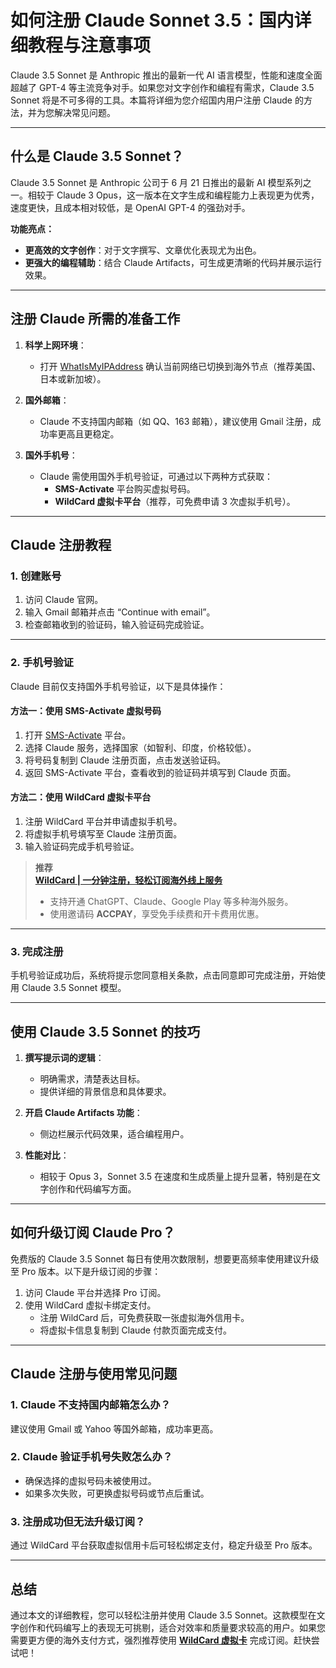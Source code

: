 # 如何注册 Claude Sonnet 3.5：国内详细教程与注意事项

Claude 3.5 Sonnet 是 Anthropic 推出的最新一代 AI 语言模型，性能和速度全面超越了 GPT-4 等主流竞争对手。如果您对文字创作和编程有需求，Claude 3.5 Sonnet 将是不可多得的工具。本篇将详细为您介绍国内用户注册 Claude 的方法，并为您解决常见问题。

---

## 什么是 Claude 3.5 Sonnet？

Claude 3.5 Sonnet 是 Anthropic 公司于 6 月 21 日推出的最新 AI 模型系列之一。相较于 Claude 3 Opus，这一版本在文字生成和编程能力上表现更为优秀，速度更快，且成本相对较低，是 OpenAI GPT-4 的强劲对手。

**功能亮点：**
- **更高效的文字创作**：对于文字撰写、文章优化表现尤为出色。
- **更强大的编程辅助**：结合 Claude Artifacts，可生成更清晰的代码并展示运行效果。

---

## 注册 Claude 所需的准备工作

1. **科学上网环境**：
   - 打开 [WhatIsMyIPAddress](https://whatismyipaddress.com/) 确认当前网络已切换到海外节点（推荐美国、日本或新加坡）。

2. **国外邮箱**：
   - Claude 不支持国内邮箱（如 QQ、163 邮箱），建议使用 Gmail 注册，成功率更高且更稳定。

3. **国外手机号**：
   - Claude 需使用国外手机号验证，可通过以下两种方式获取：
     - **SMS-Activate** 平台购买虚拟号码。
     - **WildCard 虚拟卡平台**（推荐，可免费申请 3 次虚拟手机号）。

---

## Claude 注册教程

### 1. 创建账号
1. 访问 Claude 官网。
2. 输入 Gmail 邮箱并点击 “Continue with email”。
3. 检查邮箱收到的验证码，输入验证码完成验证。

---

### 2. 手机号验证
Claude 目前仅支持国外手机号验证，以下是具体操作：

#### 方法一：使用 SMS-Activate 虚拟号码
1. 打开 [SMS-Activate](https://sms-activate.org/) 平台。
2. 选择 Claude 服务，选择国家（如智利、印度，价格较低）。
3. 将号码复制到 Claude 注册页面，点击发送验证码。
4. 返回 SMS-Activate 平台，查看收到的验证码并填写到 Claude 页面。

#### 方法二：使用 WildCard 虚拟卡平台
1. 注册 WildCard 平台并申请虚拟手机号。
2. 将虚拟手机号填写至 Claude 注册页面。
3. 输入验证码完成手机号验证。

> **推荐**  
> **[WildCard | 一分钟注册，轻松订阅海外线上服务](https://bit.ly/bewildcard)**  
> - 支持开通 ChatGPT、Claude、Google Play 等多种海外服务。  
> - 使用邀请码 **ACCPAY**，享受免手续费和开卡费用优惠。

---

### 3. 完成注册
手机号验证成功后，系统将提示您同意相关条款，点击同意即可完成注册，开始使用 Claude 3.5 Sonnet 模型。

---

## 使用 Claude 3.5 Sonnet 的技巧

1. **撰写提示词的逻辑**：
   - 明确需求，清楚表达目标。
   - 提供详细的背景信息和具体要求。

2. **开启 Claude Artifacts 功能**：
   - 侧边栏展示代码效果，适合编程用户。

3. **性能对比**：
   - 相较于 Opus 3，Sonnet 3.5 在速度和生成质量上提升显著，特别是在文字创作和代码编写方面。

---

## 如何升级订阅 Claude Pro？

免费版的 Claude 3.5 Sonnet 每日有使用次数限制，想要更高频率使用建议升级至 Pro 版本。以下是升级订阅的步骤：

1. 访问 Claude 平台并选择 Pro 订阅。
2. 使用 WildCard 虚拟卡绑定支付。
   - 注册 WildCard 后，可免费获取一张虚拟海外信用卡。
   - 将虚拟卡信息复制到 Claude 付款页面完成支付。

---

## Claude 注册与使用常见问题

### 1. Claude 不支持国内邮箱怎么办？
建议使用 Gmail 或 Yahoo 等国外邮箱，成功率更高。

### 2. Claude 验证手机号失败怎么办？
- 确保选择的虚拟号码未被使用过。
- 如果多次失败，可更换虚拟号码或节点后重试。

### 3. 注册成功但无法升级订阅？
通过 WildCard 平台获取虚拟信用卡后可轻松绑定支付，稳定升级至 Pro 版本。

---

## 总结

通过本文的详细教程，您可以轻松注册并使用 Claude 3.5 Sonnet。这款模型在文字创作和代码编写上的表现无可挑剔，适合对效率和质量要求较高的用户。如果您需要更方便的海外支付方式，强烈推荐使用 **[WildCard 虚拟卡](https://bit.ly/bewildcard)** 完成订阅。赶快尝试吧！
